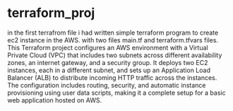 # terraform_proj
in the first terrafrom file  i had written simple terraform program to create ec2 instance in the AWS. with two files main.tf and terraform.tfvars files.
This Terraform project configures an AWS environment with a Virtual Private Cloud (VPC) that includes two subnets across different availability zones, an internet gateway, and a security group. It deploys two EC2 instances, each in a different subnet, and sets up an Application Load Balancer (ALB) to distribute incoming HTTP traffic across the instances. The configuration includes routing, security, and automatic instance provisioning using user data scripts, making it a complete setup for a basic web application hosted on AWS.
